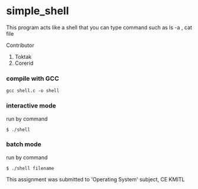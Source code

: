 # simple_shell
This program acts like a shell that you can type command such as ls -a , cat file

Contributor
1. Toktak
2. Corerid

### compile with GCC
```
gcc shell.c -o shell
```

### interactive mode
run by command
```
$ ./shell
```

### batch mode
run by command
```
$ ./shell filename
```

This assignment was submitted to 'Operating System' subject, CE KMITL
